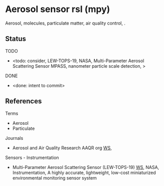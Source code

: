 # Aerosol sensor rsl (mpy)

Aerosol, molecules, particulate matter, air quality control, . 

## Status
TODO
* <todo: consider, LEW-TOPS-19, NASA, Multi-Parameter Aerosol Scattering Sensor MPASS, nanometer particle scale detection, >

DONE
* <done: intent to commit>

## References

Terms
* Aerosol
* Particulate

Journals
* Aerosol and Air Quality Research AAQR org [WS](https://aaqr.org/categories/low-cost-sensors), 

Sensors - Instrumentation
* Multi-Parameter Aerosol Scattering Sensor (LEW-TOPS-19) [WS](https://technology.nasa.gov/patent/LEW-TOPS-19), NASA, Instrumentation, A highly accurate, lightweight, low-cost miniaturized environmental monitoring sensor system